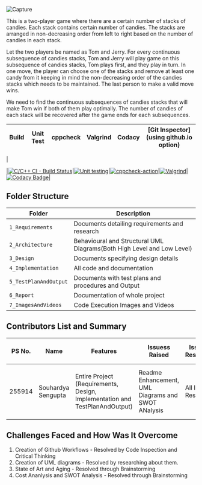 


![Capture](https://user-images.githubusercontent.com/80656121/114134914-21372080-9926-11eb-8b69-21d155a530d9.PNG)
<p>This is a two-player game where there are a certain number of stacks of candies. Each stack contains certain number of candies. The stacks are arranged in non-decreasing order from left to right based on the number of candies in each stack. <p>Let the two players be named as Tom and Jerry. For every continuous subsequence of candies stacks, Tom and Jerry will play game on this subsequence of candies stacks, Tom plays first, and they play in turn. In one move, the player can choose one of the stacks and remove at least one candy from it keeping in mind the non-decreasing order of the candies stacks which needs to be maintained. The last person to make a valid move wins.
<p>We need to find the continuous subsequences of candies stacks that will make Tom win if both of them play optimally. The number of candies of each stack will be recovered after the game ends for each subsequences.




|Build|Unit Test|cppcheck|Valgrind|Codacy|[Git Inspector](using github.io option)|
|:--:|:--:|:--:|:--:|:--:|:--:|
|


|[![C/C++ CI - Build Status](https://github.com/255914/MINI_PROJECT_LTTS/actions/workflows/c-build.yml/badge.svg)](https://github.com/255914/MINI_PROJECT_LTTS/actions/workflows/c-build.yml)|[![Unit testing](https://github.com/255914/MINI_PROJECT_LTTS/actions/workflows/unit-test.yml/badge.svg)](https://github.com/255914/MINI_PROJECT_LTTS/actions/workflows/unit-test.yml)|[![cppcheck-action](https://github.com/255914/MINI_PROJECT_LTTS/actions/workflows/cppcheck.yml/badge.svg)](https://github.com/255914/MINI_PROJECT_LTTS/actions/workflows/cppcheck.yml)|[![Valgrind](https://github.com/255914/MINI_PROJECT_LTTS/actions/workflows/Valgrind.yml/badge.svg)](https://github.com/255914/MINI_PROJECT_LTTS/actions/workflows/Valgrind.yml)|[![Codacy Badge](https://api.codacy.com/project/badge/Grade/c4c54d612bcb49d79b47996cb851a453)](https://app.codacy.com/gh/255914/MINI_PROJECT_LTTS?utm_source=github.com&utm_medium=referral&utm_content=255914/MINI_PROJECT_LTTS&utm_campaign=Badge_Grade_Settings)|



## Folder Structure
Folder                   | Description
-------------------------| -----------------------------------------
`1_Requirements`         | Documents detailing requirements and research
`2_Architecture`         | Behavioural and Structural UML Diagrams(Both High Level and Low Level)
`3_Design`               | Documents specifying design details
`4_Implementation`       | All code and documentation
`5_TestPlanAndOutput`    | Documents with test plans and procedures and Output
`6_Report`               | Documentation of whole project
`7_ImagesAndVideos`      | Code Execution Images and Videos


## Contributors List and Summary

PS No. |  Name               |    Features    | Issuess Raised |Issues Resolved|No Test Cases|Test Case Pass
-------|---------------------|----------------|----------------|---------------|-------------|--------------
255914 | Souhardya Sengupta  | Entire Project (Requirements, Design, Implementation and TestPlanAndOutput)  | Readme Enhancement, UML Diagrams and SWOT ANalysis  | All Issues Resolved | 4 Function Based and 10 Overall Test cases  | All Passed     
  

## Challenges Faced and How Was It Overcome

1. Creation of Github Workflows - Resolved by Code Inspection and Critical Thinking
2. Creation of UML diagrams - Resolved by researching about them.
3. State of Art and Aging - Resolved through Brainstorming
4. Cost Ananlysis and SWOT Analysis - Resolved through Brainstorming
